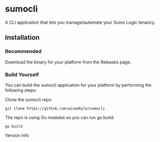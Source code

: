 # sumocli
A CLI application that lets you manage/automate your Sumo Logic tenancy. 

## Installation

### Recommended
Download the binary for your platform from the Releases page.

### Build Yourself
You can build the sumocli application for your platform by performing the following steps:

Clone the sumocli repo

`git clone https://github.com/wizedkyle/sumocli`

The repo is using Go modules so you can run go build:

`go build`

 Version info


